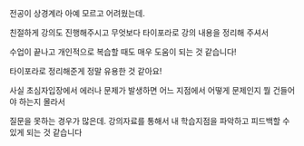 전공이 상경계라 아예 모르고 어려웠는데.

친절하게 강의도 진행해주시고  무엇보다 타이포라로 강의 내용을 정리해 주셔서

수업이 끝나고 개인적으로 복습할 때도 매우 도움이 되는 것 같습니다!

타이포라로 정리해준게 정말 유용한 것 같아요!

사실 초심자입장에서 에러나 문제가 발생하면 어느 지점에서 어떻게 문제인지 뭘 건들어야 하는지 몰라서

질문을 못하는 경우가 많은데. 강의자료를 통해서 내 학습지점을 파악하고 피드백할 수 있게 되는 것 같습니다